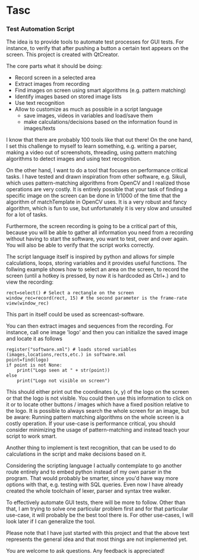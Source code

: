# Tasc
### Test Automation Script

The idea is to provide tools to automate test processes for GUI tests. For instance, to verify that after pushing a button a certain text appears on the screen. This project is created with QtCreator.

The core parts what it should be doing:
- Record screen in a selected area
- Extract images from recording
- Find images on screen using smart algorithms (e.g. pattern matching)
- Identify images based on stored image lists
- Use text recognition
- Allow to customize as much as possible in a script language
  - save images, videos in variables and load/save them
  - make calculations/decisions based on the information found in images/texts

I know that there are probably 100 tools like that out there! On the one hand, I set this challenge to myself to learn something, e.g. writing a parser, making a video out of screenshots, threading, using pattern matching algorithms to detect images and using text recognition.

On the other hand, I want to do a tool that focuses on performance critical tasks. I have tested and drawn inspiration from other software, e.g. Sikuli, which uses pattern-matching algorithms from OpenCV and I realized those operations are very costly. It is entirely possible that your task of finding a specific image on the screen can be done in 1/1000 of the time that the algorithm of matchTemplate in OpenCV uses. It is a very robust and fancy algorithm, which is fun to use, but unfortunately it is very slow and unsuited for a lot of tasks.

Furthermore, the screen recording is going to be a critical part of this, because you will be able to gather all information you need from a recording without having to start the software, you want to test, over and over again. You will also be able to verify that the script works correctly.

The script language itself is inspired by python and allows for simple calculations, loops, storing variables and it provides useful functions. The follwing example shows how to select an area on the screen, to record the screen (until a hotkey is pressed, by now it is hardcoded as Ctrl+.) and to view the recording:

```
rect=select() # Select a rectangle on the screen
window_rec=record(rect, 15) # the second parameter is the frame-rate
view(window_rec)
```

This part in itself could be used as screencast-software.

You can then extract images and sequences from the recording. For instance, call one image 'logo' and then you can initialize the saved image and locate it as follows

```
register("software.xml") # loads stored variables (images,locations,rects,etc.) in software.xml
point=find(logo)
if point is not None:
    print("Logo seen at " + str(point))
else
    print("Logo not visible on screen")
```

This should either print out the coordinates (x, y) of the logo on the screen or that the logo is not visible. You could then use this information to click on it or to locate other buttons / images which have a fixed position relative to the logo. It is possible to always search the whole screen for an image, but be aware: Running pattern matching algorithms on the whole screen is a costly operation. If your use-case is performance critical, you should consider minimizing the usage of pattern-matching and instead teach your script to work smart.

Another thing to implement is text recognition, that can be used to do calculations in the script and make decisions based on it.

Considering the scripting language I actually contemplate to go another route entirely and to embed python instead of my own parser in the program. That would probably be smarter, since you'd have way more options with that, e.g. testing with SQL queries. Even now I have already created the whole toolchain of lexer, parser and syntax tree walker.

To effectively automate GUI tests, there will be more to follow.
Other than that, I am trying to solve one particular problem first and for that particular use-case, it will probably be the best tool there is. For other use-cases, I will look later if I can generalize the tool.

Please note that I have just started with this project and that the above text represents the general idea and that most things are not implemented yet.

You are welcome to ask questions. Any feedback is appreciated!
